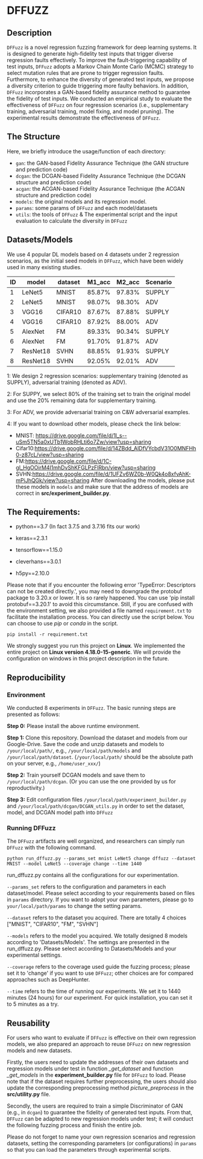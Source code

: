 # DFFUZZ

## Description

`DFFuzz` is a novel regression fuzzing framework for deep learning systems. It is designed to generate high-fidelity test inputs that trigger diverse regression faults effectively. To improve the fault-triggering capability of test inputs, `DFFuzz` adopts a Markov Chain Monte Carlo (MCMC) strategy to select mutation rules that are prone to trigger regression faults. Furthermore, to enhance the diversity of generated test inputs, we propose a diversity criterion to guide triggering more faulty behaviors. In addition, `DFFuzz` incorporates a GAN-based fidelity assurance method to guarantee the fidelity of test inputs. We conducted an empirical study to evaluate the effectiveness of `DFFuzz` on four regression scenarios (i.e., supplementary training, adversarial training, model fixing, and model pruning). The experimental results demonstrate the effectiveness of `DFFuzz`.



## The Structure

Here, we briefly introduce the usage/function of each directory: 

- `gan`: the GAN-based Fidelity Assurance Technique (the GAN structure and prediction code)
- `dcgan`: the DCGAN-based Fidelity Assurance Technique (the DCGAN structure and prediction code)
- `acgan`: the ACGAN-based Fidelity Assurance Technique (the ACGAN structure and prediction code)
- `models`: the original models and its regression model. 
- `params`: some params of `DFFuzz` and each model/datasets
- `utils`: the tools of `DFFuzz` & The experimental script and the input evaluation to calculate the diversity in `DFFuzz`


## Datasets/Models

We use 4 popular DL models based on 4 datasets under 2 regression scenarios, as the initial seed models in `DFFuzz`, which have been widely used in many existing studies.

| ID   | model    | dataset | M1_acc | M2_acc | Scenario |
| ---- | -------- | ------- | ------ | ------ | -------- |
| 1    | LeNet5   | MNIST   | 85.87% | 97.83% | SUPPLY   |
| 2    | LeNet5   | MNIST   | 98.07% | 98.30% | ADV      |
| 3    | VGG16    | CIFAR10 | 87.67% | 87.88% | SUPPLY   |
| 4    | VGG16    | CIFAR10 | 87.92% | 88.00% | ADV      |
| 5    | AlexNet  | FM      | 89.33% | 90.34% | SUPPLY   |
| 6    | AlexNet  | FM      | 91.70% | 91.87% | ADV      |
| 7    | ResNet18 | SVHN    | 88.85% | 91.93% | SUPPLY   |
| 8    | ResNet18 | SVHN    | 92.05% | 92.01% | ADV      |



1: We design 2 regression scenarios: supplementary training (denoted as SUPPLY), adversarial training (denoted as ADV).

2: For SUPPY, we select 80% of the training set to train the original model and use the 20% remaining data for supplementary training.

3: For ADV, we provide adversarial training on C&W adversarial examples.

4: If you want to download other models, please check the link below:
- MNIST: https://drive.google.com/file/d/1l_s--uSm5TN5a0xUTb1WobRHLti6o7Zw/view?usp=sharing
- Cifar10:https://drive.google.com/file/d/14ZBdd_AlDfVYcbdV31O0MNFHh0-z87cL/view?usp=sharing
- FM:https://drive.google.com/file/d/1C-gl_HgOOirM4I1mhDvShKFGLPzFlRbn/view?usp=sharing
- SVHN:https://drive.google.com/file/d/1UFZv6WZ0b-W0Qk4o8xfvAhK-mPiJhQGk/view?usp=sharing
After downloading the models, please put these models in `models` and make sure that the address of models are correct in **src/experiment_builder.py**. 

## The Requirements:

- python==3.7  (In fact 3.7.5 and 3.7.16 fits our work)

- keras==2.3.1 

- tensorflow==1.15.0 

- cleverhans==3.0.1  

- h5py==2.10.0

Please note that if you encounter the following error 'TypeError: Descriptors can not be created directly.', you may need to downgrade the protobuf package to 3.20.x or lower. It is so rarely happened. You can use 'pip install protobuf==3.20.1' to avoid this circumstance. Still, if you are confused with the environment setting, we also provided a file named `requirement.txt` to facilitate the installation process. You can directly use the script below. You can choose to use _pip_ or _conda_ in the script. 

~~~
pip install -r requirement.txt
~~~

We strongly suggest you run this project on **Linux**. We implemented the entire project on **Linux version 4.18.0-15-generic**. We will provide the configuration on windows in this project description in the future.


## Reproducibility

### Environment

We conducted 8 experiments in `DFFuzz`. The basic running steps are presented as follows:

**Step 0:** Please install the above runtime environment.

**Step 1:** Clone this repository. Download the dataset and models from our Google-Drive. 
Save the code and unzip datasets and models to `/your/local/path/`, e.g., `/your/local/path/models` and `/your/local/path/dataset`. 
(`/your/local/path/` should be the absolute path on your server, e.g., `/home/user_xxx/`) 

**Step 2:** Train yourself DCGAN models and save them to `/your/local/path/dcgan`. (Or you can use the one provided by us for reproductivity.)

**Step 3:** Edit configuration files `/your/local/path/experiment_builder.py` and `/your/local/path/dcgan/DCGAN_utils.py` in order to set the dataset, model, and DCGAN model path into `DFFuzz`

### Running DFFuzz

The `DFFuzz` artifacts are well organized, and researchers can simply run `DFFuzz` with the following command.

~~~
python run_dffuzz.py --params_set mnist LeNet5 change dffuzz --dataset MNIST --model LeNet5 --coverage change --time 1440
~~~

run_dffuzz.py contains all the configurations for our experimentation.

`--params_set` refers to the configuration and parameters in each dataset/model. Please select according to your requirements based on files in `params` directory. 
            If you want to adopt your own parameters, please go to `your/local/path/params` to change the setting params.

`--dataset` refers to the dataset you acquired. There are totally 4 choices ["MNIST", "CIFAR10", "FM", "SVHN"]

`--models` refers to the model you acquired. We totally designed 8 models according to 'Datasets/Models'. The settings are presented in the run_dffuzz.py. 
            Please select according to Datasets/Models and your experimental settings.

`--coverage` refers to the coverage used guide the fuzzing process; please set it to 'change' if you want to use `DFFuzz`; other choices are for compared approaches such as DeepHunter.

`--time` refers to the time of running our experiments. We set it to 1440 minutes (24 hours) for our experiment. For quick installation, you can set it to 5 minutes as a try.

## Reusability

For users who want to evaluate if `DFFuzz` is effective on their own regression models, we also prepared an approach to reuse `DFFuzz` on new regression models and new datasets.

Firstly, the users need to update the addresses of their own datasets and regression models under test in function _\_get\_dataset_ and function _\_get\_models_ in the **experiment\_builder.py** file for `DFFuzz` to load. Please note that if the dataset requires further preprocessing, the users should also update the corresponding preprocessing method _picture\_preprocess_ in the **src/utility.py** file. 

Secondly, the users are required to train a simple Discriminator of GAN (e.g., in `dcgan`) to guarantee the fidelity of generated test inputs. From that, `DFFuzz` can be adapted to new regression models under test; it will conduct the following fuzzing process and finish the entire job. 

Please do not forget to name your own regression scenarios and regression datasets, setting the corresponding parameters (or configurations) in `params` so that you can load the parameters through experimental scripts.
